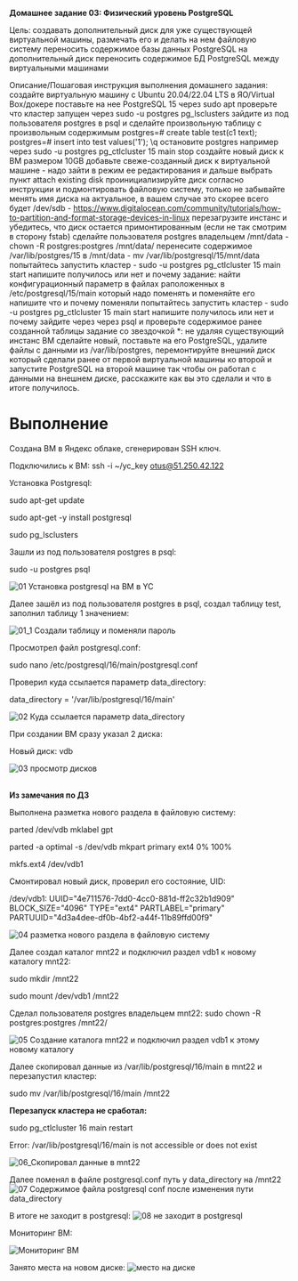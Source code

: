 <b>Домашнее задание 03: Физический уровень PostgreSQL</b>

Цель:
создавать дополнительный диск для уже существующей виртуальной машины, размечать его и делать на нем файловую систему
переносить содержимое базы данных PostgreSQL на дополнительный диск
переносить содержимое БД PostgreSQL между виртуальными машинами

Описание/Пошаговая инструкция выполнения домашнего задания:
создайте виртуальную машину c Ubuntu 20.04/22.04 LTS в ЯО/Virtual Box/докере
поставьте на нее PostgreSQL 15 через sudo apt
проверьте что кластер запущен через sudo -u postgres pg_lsclusters
зайдите из под пользователя postgres в psql и сделайте произвольную таблицу с произвольным содержимым
postgres=# create table test(c1 text);
postgres=# insert into test values('1');
\q
остановите postgres например через sudo -u postgres pg_ctlcluster 15 main stop
создайте новый диск к ВМ размером 10GB
добавьте свеже-созданный диск к виртуальной машине - надо зайти в режим ее редактирования и дальше выбрать пункт attach existing disk
проинициализируйте диск согласно инструкции и подмонтировать файловую систему, только не забывайте менять имя диска на актуальное, в вашем случае это скорее всего будет /dev/sdb - https://www.digitalocean.com/community/tutorials/how-to-partition-and-format-storage-devices-in-linux
перезагрузите инстанс и убедитесь, что диск остается примонтированным (если не так смотрим в сторону fstab)
сделайте пользователя postgres владельцем /mnt/data - chown -R postgres:postgres /mnt/data/
перенесите содержимое /var/lib/postgres/15 в /mnt/data - mv /var/lib/postgresql/15/mnt/data
попытайтесь запустить кластер - sudo -u postgres pg_ctlcluster 15 main start
напишите получилось или нет и почему
задание: найти конфигурационный параметр в файлах раположенных в /etc/postgresql/15/main который надо поменять и поменяйте его
напишите что и почему поменяли
попытайтесь запустить кластер - sudo -u postgres pg_ctlcluster 15 main start
напишите получилось или нет и почему
зайдите через через psql и проверьте содержимое ранее созданной таблицы
задание со звездочкой *: не удаляя существующий инстанс ВМ сделайте новый, поставьте на его PostgreSQL, удалите файлы с данными из /var/lib/postgres, перемонтируйте внешний диск который сделали ранее от первой виртуальной машины ко второй и запустите PostgreSQL на второй машине так чтобы он работал с данными на внешнем диске, расскажите как вы это сделали и что в итоге получилось.

# Выполнение
Создана ВМ в Яндекс облаке, сгенерирован SSH ключ.

Подключились к ВМ:
ssh -i ~/yc_key otus@51.250.42.122


Установка Postgresql:

sudo apt-get update

sudo apt-get -y install postgresql

sudo pg_lsclusters 

Зашли из под пользователя postgres в psql:

sudo -u postgres psql


![01 Установка postgresql на ВМ в YC](https://github.com/user-attachments/assets/560b6118-4f44-4065-8195-81dd6adfee33)




Далее зашёл из под пользователя postgres в psql, создал таблицу test, заполнил таблицу 1 значением:

![01_1 Создали таблицу и поменяли пароль](https://github.com/user-attachments/assets/2abea28c-32f4-4fc5-b0df-2279ea555b6c)




Просмотрел файл postgresql.conf:

sudo nano /etc/postgresql/16/main/postgresql.conf

Проверил куда ссылается параметр data_directory:

data_directory = '/var/lib/postgresql/16/main'

![02 Куда ссылается параметр data_directory](https://github.com/user-attachments/assets/f52f3223-995e-47c6-ada5-6c777dd81ee0)




При создании ВМ сразу указал 2 диска:

Новый диск: vdb

![03 просмотр дисков](https://github.com/user-attachments/assets/3396d442-aba7-41b5-b22d-d6bf2330cf37)



<br><b>Из замечания по ДЗ</b>

Выполнена разметка нового раздела в файловую систему:

parted /dev/vdb mklabel gpt

parted -a optimal -s /dev/vdb mkpart primary ext4 0% 100%

mkfs.ext4 /dev/vdb1

Смонтировал новый диск, проверил его состояние, UID:

/dev/vdb1: UUID="4e711576-7dd0-4cc0-881d-ff2c32b1d909" BLOCK_SIZE="4096" TYPE="ext4" PARTLABEL="primary" PARTUUID="4d3a4dee-df0b-4bf2-a44f-11b89ffd00f9"


![04 разметка нового раздела в файловую систему](https://github.com/user-attachments/assets/1e4752c4-d5bf-4858-a329-015d1264fcb8)



Далее создал каталог mnt22 и подключил раздел vdb1 к новому каталогу mnt22:

sudo mkdir /mnt22

sudo mount /dev/vdb1 /mnt22

Сделал пользователя postgres владельцем mnt22:
sudo chown -R postgres:postgres /mnt22/

![05 Создание каталога mnt22 и подключил раздел vdb1 к этому новому каталогу](https://github.com/user-attachments/assets/2a823a9b-2445-4516-bc7f-274fa5d3a89b)



Далее скопировал данные из /var/lib/postgresql/16/main в mnt22 и перезапустил кластер:

sudo mv /var/lib/postgresql/16/main /mnt22


<b>Перезапуск кластера не сработал:</b>

sudo pg_ctlcluster 16 main restart 

Error: /var/lib/postgresql/16/main is not accessible or does not exist

![06_Скопировал данные в mnt22](https://github.com/user-attachments/assets/7edd27c2-9569-4061-8b34-810a7165ac61)



Далее поменял в файле postgresql.conf путь у data_directory на /mnt22
![07 Содержимое файла postgresql conf после изменения пути data_directory](https://github.com/user-attachments/assets/34c1a6c3-df53-4c5f-ab3f-f85f55ab595d)


В итоге не заходит в postgresql:
![08 не заходит в postgresql](https://github.com/user-attachments/assets/9ec7ec0e-298c-445c-9cee-10d5c5edc74a)


Мониторинг ВМ:

![Мониторинг ВМ](https://github.com/user-attachments/assets/c3298cac-c539-43ab-af7e-cd976e071fd9)


Занято места на новом диске:
![место на диске](https://github.com/user-attachments/assets/98f6fc97-4d50-475b-9a04-702e16664c80)



